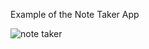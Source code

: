 Example of the Note Taker App



![note taker](https://user-images.githubusercontent.com/25066859/46116089-4a5c8f00-c1c8-11e8-81f4-fc8f772fe73e.gif)
